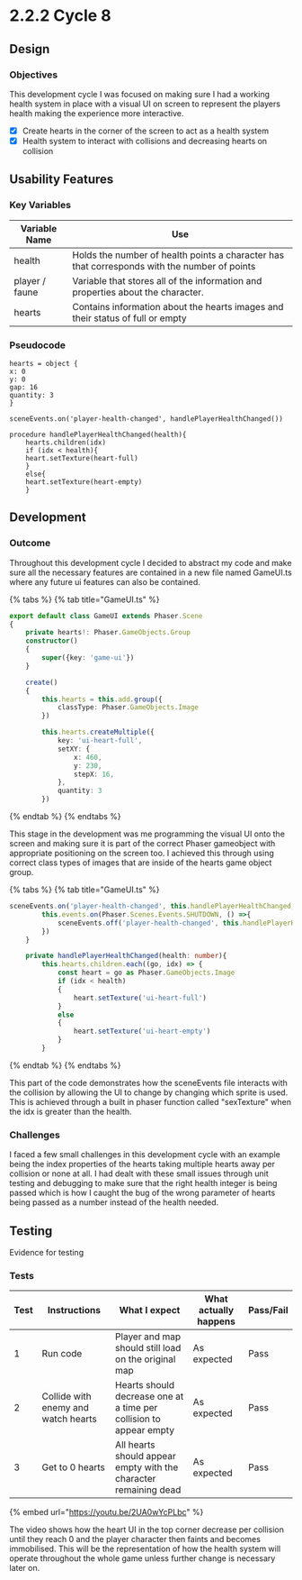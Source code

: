 # 2.2.2 Cycle 8

## Design

### Objectives

This development cycle I was focused on making sure I had a working health system in place with a visual UI on screen to represent the players health making the experience more interactive.

* [x] Create hearts in the corner of the screen to act as a health system
* [x] Health system to interact with collisions and decreasing hearts on collision&#x20;

## Usability Features

### Key Variables

| Variable Name  | Use                                                                                          |
| -------------- | -------------------------------------------------------------------------------------------- |
| health         | Holds the number of health points a character has that corresponds with the number of points |
| player / faune | Variable that stores all of the information and properties about the character.              |
| hearts         | Contains information about the hearts images and their status of full or empty               |

### Pseudocode

```
hearts = object {
x: 0
y: 0 
gap: 16
quantity: 3
}

sceneEvents.on('player-health-changed', handlePlayerHealthChanged())

procedure handlePlayerHealthChanged(health){
    hearts.children(idx)
    if (idx < health){
    heart.setTexture(heart-full)
    }
    else{
    heart.setTexture(heart-empty)
    }
```

## Development

### Outcome

Throughout this development cycle I decided to abstract my code and make sure all the necessary features are contained in a new file named GameUI.ts where any future ui features can also be contained.

{% tabs %}
{% tab title="GameUI.ts" %}
```typescript
export default class GameUI extends Phaser.Scene
{
    private hearts!: Phaser.GameObjects.Group
    constructor()
    {
        super({key: 'game-ui'})
    }

    create()
    {
        this.hearts = this.add.group({
            classType: Phaser.GameObjects.Image
        })

        this.hearts.createMultiple({
            key: 'ui-heart-full',
            setXY: {
                x: 460,
                y: 230,
                stepX: 16,
            },
            quantity: 3
        })
```
{% endtab %}
{% endtabs %}

This stage in the development was me programming the visual UI onto the screen and making sure it is part of the correct Phaser gameobject with appropriate positioning on the screen too. I achieved this through using correct class types of images that are inside of the hearts game object group.

{% tabs %}
{% tab title="GameUI.ts" %}
```typescript
sceneEvents.on('player-health-changed', this.handlePlayerHealthChanged, this)
        this.events.on(Phaser.Scenes.Events.SHUTDOWN, () =>{
            sceneEvents.off('player-health-changed', this.handlePlayerHealthChanged, this)
        })
    }

    private handlePlayerHealthChanged(health: number){
        this.hearts.children.each((go, idx) => {
            const heart = go as Phaser.GameObjects.Image
            if (idx < health)
            {
                heart.setTexture('ui-heart-full')
            }
            else 
            {
                heart.setTexture('ui-heart-empty')
            }
        } 
```
{% endtab %}
{% endtabs %}

This part of the code demonstrates how the sceneEvents file interacts with the collision by allowing the UI to change by changing which sprite is used. This is achieved through a built in phaser function called "sexTexture" when the idx is greater than the health.

### Challenges

I faced a few small challenges in this development cycle with an example being the index properties of the hearts taking multiple hearts away per collision or none at all. I had dealt with these small issues through unit testing and debugging to make sure that the right health integer is being passed which is how I caught the bug of the wrong parameter of hearts being passed as a number instead of the health needed.

## Testing

Evidence for testing

### Tests

| Test | Instructions                        | What I expect                                                      | What actually happens | Pass/Fail |
| ---- | ----------------------------------- | ------------------------------------------------------------------ | --------------------- | --------- |
| 1    | Run code                            | Player and map should still load on the original map               | As expected           | Pass      |
| 2    | Collide with enemy and watch hearts | Hearts should decrease one at a time per collision to appear empty | As expected           | Pass      |
| 3    | Get to 0 hearts                     | All hearts should appear empty with the character remaining dead   | As expected           | Pass      |

{% embed url="https://youtu.be/2UA0wYcPLbc" %}

The video shows how the heart UI in the top corner decrease per collision until they reach 0 and the player character then faints and becomes immobilised. This will be the representation of how the health system will operate throughout the whole game unless further change is necessary later on.
